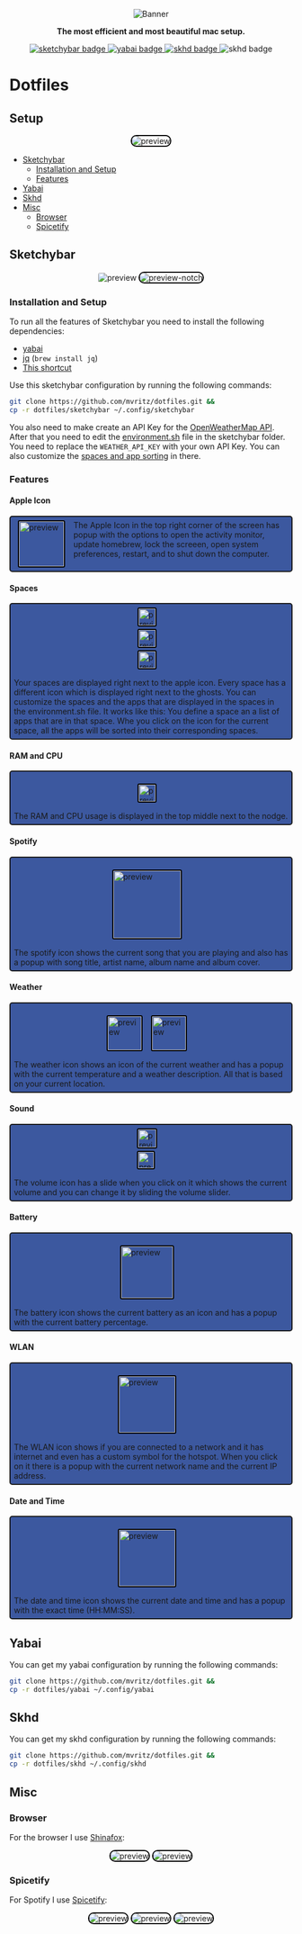 <p align="center">
  <img src="assets/dotfiles.png" alt="Banner">
</p>
<p align="center">
  <b>The most efficient and most beautiful mac setup.</b>
</p>
<p align="center">
  <a href="https://github.com/FelixKratz/SketchyBar">
    <img src="https://img.shields.io/badge/sketchybar-BB96F8" alt="sketchybar badge">
  </a>
  <a href="/github.com/koekeishiya/yabai">
    <img src="https://img.shields.io/badge/yabai-BB96F8" alt="yabai badge">
  </a>
  <a href="/github.com/koekeishiya/skhd">
    <img src="https://img.shields.io/badge/skhd-BB96F8" alt="skhd badge">
  </a>
  <img src="https://img.shields.io/badge/mac--setup-BB96F8" alt="skhd badge">
</p>

# Dotfiles

## Setup

<p align="center">
  <img src="assets/sketchybar/preview.png" alt="preview" style="border: 2px solid #000; border-radius: 10px;" />
</p>

- [Sketchybar](#sketchybar)
    - [Installation and Setup](#installation-and-setup)
    - [Features](#features)
- [Yabai](#yabai)
- [Skhd](#skhd)
- [Misc](#misc)
    - [Browser](#browser)
    - [Spicetify](#spicetify)

## Sketchybar

<p align="center">
  <img src="assets/sketchybar/sketchybar.png" alt="preview" style="border-radius: 3px;" />
  <img src="assets/sketchybar/sketchybar-nodge.png" alt="preview-notch" style="border: 2px solid #000; border-radius: 10px;" />
</p>

### Installation and Setup

To run all the features of Sketchybar you need to install the following dependencies:

- [yabai](https://github.com/koekeishiya/yabai)
- [jq](https://jqlang.github.io/jq/) (`brew install jq`)
- [This shortcut](https://www.icloud.com/shortcuts/faa5f880cf19481984e9cef20c225a58)

Use this sketchybar configuration by running the following commands:

```bash
git clone https://github.com/mvritz/dotfiles.git &&
cp -r dotfiles/sketchybar ~/.config/sketchybar
```

You also need to make create an API Key for the [OpenWeatherMap API](https://openweathermap.org/api). After that you
need to edit the [environment.sh](sketchybar/environment.sh) file in the sketchybar folder. You need to replace
the `WEATHER_API_KEY` with your own API Key. You can also customize the [spaces and app sorting](#spaces) in
there.

### Features

#### Apple Icon

<p style="display: flex; align-items: start; border: 2px solid; border-radius: 5px; padding: 6px; background-color: #3C589F">
  <img width="80" src="assets/sketchybar/apple.png" alt="preview" style="border: 2px solid black; border-radius: 3px; margin-right: 15px; margin-left: 7px" />
  The Apple Icon in the top right corner of the screen has popup with the options to open the activity monitor, update homebrew, 
  lock the screeen, open system preferences, restart, and to shut down the computer.
</p>

#### Spaces

<div style="display: flex; flex-direction: column; align-items: center; border: 2px solid; border-radius: 5px; padding: 6px; background-color: #3C589F">
  <div style="display: flex; flex-direction: column; gap: 4px; margin-bottom: 15px">
    <img height="30" src="assets/sketchybar/space-0.png" alt="preview" style="border: 2px solid black; border-radius: 3px; margin-right: 15px" />
    <img height="30" src="assets/sketchybar/space-1.png" alt="preview" style="border: 2px solid black; border-radius: 3px; margin-right: 15px" />
    <img height="30" src="assets/sketchybar/space-2.png" alt="preview" style="border: 2px solid black; border-radius: 3px; margin-right: 15px" />
  </div>
  <div style="display: flex; flex-direction: row; width: 100%; align-items: start">
    Your spaces are displayed right next to the apple icon. Every space has a different icon which is displayed right next to the ghosts. You can customize the 
    spaces and the apps that are displayed in the spaces in the environment.sh file. It works like this: You define a space an a list of apps
    that are in that space. Whe you click on the icon for the current space, all the apps will be sorted into their corresponding spaces.
  </div>
</div>

#### RAM and CPU

<div style="display: flex; flex-direction: column; align-items: center; border: 2px solid; border-radius: 5px; padding: 6px; background-color: #3C589F">
  <div style="display: flex; flex-direction: column; margin-bottom: 15px; margin-top: 15px">
    <img height="30" src="assets/sketchybar/cpu-ram.png" alt="preview" style="border: 2px solid black; border-radius: 3px; margin-right: 15px" />
  </div>
  <div style="display: flex; flex-direction: row; width: 100%; align-items: start">
    The RAM and CPU usage is displayed in the top middle next to the nodge.
  </div>
</div>

#### Spotify

<div style="display: flex; flex-direction: column; align-items: center; border: 2px solid; border-radius: 5px; padding: 6px; background-color: #3C589F">
  <div style="display: flex; flex-direction: column; margin-bottom: 15px; margin-top: 15px">
    <img height="120" src="assets/sketchybar/spotify.png" alt="preview" style="border: 2px solid black; border-radius: 3px; margin-right: 15px" />
  </div>
  <div style="display: flex; flex-direction: row; width: 100%; align-items: start">
    The spotify icon shows the current song that you are playing and also has a popup with song title, artist name, album name and album cover.
  </div>
</div>

#### Weather

<div style="display: flex; flex-direction: column; align-items: center; border: 2px solid; border-radius: 5px; padding: 6px; background-color: #3C589F">
  <div style="display: flex; flex-direction: row; margin-bottom: 15px; margin-top: 15px">
    <img height="60" src="assets/sketchybar/weather-0.png" alt="preview" style="border: 2px solid black; border-radius: 3px; margin-right: 15px" />
    <img height="60" src="assets/sketchybar/weather-1.png" alt="preview" style="border: 2px solid black; border-radius: 3px; margin-right: 15px" />
  </div>
  <div style="display: flex; flex-direction: row; width: 100%; align-items: start">
    The weather icon shows an icon of the current weather and has a popup with the current temperature and a weather description. All that is based on your current location.
  </div>
</div>

#### Sound

<div style="display: flex; flex-direction: column; align-items: center; border: 2px solid; border-radius: 5px; padding: 6px; background-color: #3C589F">
  <div style="display: flex; flex-direction: column; gap: 4px; margin-bottom: 15px">
    <img height="32" src="assets/sketchybar/vol-0.png" alt="preview" style="border: 2px solid black; border-radius: 3px; margin-right: 15px" />
    <img height="28.5" src="assets/sketchybar/vol-1.png" alt="preview" style="border: 2px solid black; border-radius: 3px; margin-right: 15px" />
  </div>
  <div style="display: flex; flex-direction: row; width: 100%; align-items: start">
    The volume icon has a slide when you click on it which shows the current volume and you can change it by sliding the volume slider.
  </div>
</div>

#### Battery

<div style="display: flex; flex-direction: column; align-items: center; border: 2px solid; border-radius: 5px; padding: 6px; background-color: #3C589F">
  <div style="display: flex; flex-direction: column; margin-bottom: 15px; margin-top: 15px">
    <img height="92" src="assets/sketchybar/battery.png" alt="preview" style="border: 2px solid black; border-radius: 3px; margin-right: 15px" />
  </div>
  <div style="display: flex; flex-direction: row; width: 100%; align-items: start">
    The battery icon shows the current battery as an icon and has a popup with the current battery percentage.
  </div>
</div>

#### WLAN

<div style="display: flex; flex-direction: column; align-items: center; border: 2px solid; border-radius: 5px; padding: 6px; background-color: #3C589F">
  <div style="display: flex; flex-direction: column; margin-bottom: 15px; margin-top: 15px">
    <img height="100" src="assets/sketchybar/wlan.png" alt="preview" style="border: 2px solid black; border-radius: 3px; margin-right: 15px" />
  </div>
  <div style="display: flex; flex-direction: row; width: 100%; align-items: start">
    The WLAN icon shows if you are connected to a network and it has internet and even has a custom symbol for the hotspot. When you click on it there is
    a popup with the current network name and the current IP address.
  </div>
</div>

#### Date and Time

<div style="display: flex; flex-direction: column; align-items: center; border: 2px solid; border-radius: 5px; padding: 6px; background-color: #3C589F">
  <div style="display: flex; flex-direction: column; margin-bottom: 15px; margin-top: 15px">
    <img height="100" src="assets/sketchybar/datetime.png" alt="preview" style="border: 2px solid black; border-radius: 3px; margin-right: 15px" />
  </div>
  <div style="display: flex; flex-direction: row; width: 100%; align-items: start">
    The date and time icon shows the current date and time and has a popup with the exact time (HH:MM:SS).
  </div>
</div>

## Yabai

You can get my yabai configuration by running the following commands:

```bash
git clone https://github.com/mvritz/dotfiles.git &&
cp -r dotfiles/yabai ~/.config/yabai
```

## Skhd

You can get my skhd configuration by running the following commands:

```bash
git clone https://github.com/mvritz/dotfiles.git &&
cp -r dotfiles/skhd ~/.config/skhd
```

## Misc

### Browser

For the browser I use [Shinafox](https://github.com/Shina-SG/Shina-Fox):

<p align="center">
  <img src="assets/browser/shinafox-1.png" alt="preview" style="border: 2px solid #000; border-radius: 10px;" />
  <img src="assets/browser/shinafox-0.png" alt="preview" style="border: 2px solid #000; border-radius: 10px;" />
</p>

### Spicetify

For Spotify I use [Spicetify](https://spicetify.app/):

<p align="center">
  <img src="assets/music/spicetify-0.png" alt="preview" style="border: 2px solid #000; border-radius: 10px;" />
  <img src="assets/music/spicetify-1.png" alt="preview" style="border: 2px solid #000; border-radius: 10px;" />
  <img src="assets/music/spicetify-2.png" alt="preview" style="border: 2px solid #000; border-radius: 10px;" />
</p>